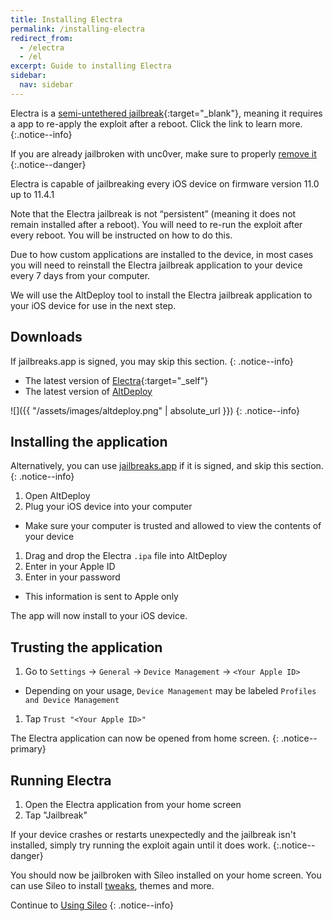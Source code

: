 ```yaml
---
title: Installing Electra
permalink: /installing-electra
redirect_from:
  - /electra
  - /el
excerpt: Guide to installing Electra
sidebar:
  nav: sidebar
---
```


Electra is a [semi-untethered jailbreak](/types-of-jailbreak#semi-untethered-jailbreaks){:target="_blank"}, meaning it requires a app to re-apply the exploit after a reboot. Click the link to learn more.
{:.notice--info}

If you are already jailbroken with unc0ver, make sure to properly [remove it](removing-u0)
{:.notice--danger}

Electra is capable of jailbreaking every iOS device on firmware version 11.0 up to 11.4.1

Note that the Electra jailbreak is not “persistent” (meaning it does not remain installed after a reboot). You will need to re-run the exploit after every reboot. You will be instructed on how to do this.

Due to how custom applications are installed to the device, in most cases you will need to reinstall the Electra jailbreak application to your device every 7 days from your computer.

We will use the AltDeploy tool to install the Electra jailbreak application to your iOS device for use in the next step.

## Downloads

If jailbreaks.app is signed, you may skip this section.
{: .notice--info}

- The latest version of [Electra](https://coolstar.org/electra/){:target="_self"}
- The latest version of [AltDeploy](https://github.com/pixelomer/AltDeploy/releases)

![]({{ "/assets/images/altdeploy.png" | absolute_url }})
{: .notice--info}

## Installing the application

Alternatively, you can use [jailbreaks.app](https://jailbreaks.app) if it is signed, and skip this section.
{: .notice--info}

1. Open AltDeploy
1. Plug your iOS device into your computer
  - Make sure your computer is trusted and allowed to view the contents of your device
1. Drag and drop the Electra `.ipa` file into AltDeploy
1. Enter in your Apple ID
1. Enter in your password
  - This information is sent to Apple only

The app will now install to your iOS device.

## Trusting the application

1. Go to `Settings` -> `General` -> `Device Management` -> `<Your Apple ID>`
  - Depending on your usage, `Device Management` may be labeled `Profiles and Device Management`
1. Tap `Trust "<Your Apple ID>"`

The Electra application can now be opened from home screen.
{: .notice--primary}

## Running Electra

1. Open the Electra application from your home screen
1. Tap "Jailbreak"

If your device crashes or restarts unexpectedly and the jailbreak isn't installed, simply try running the exploit again until it does work.
{:.notice--danger}

You should now be jailbroken with Sileo installed on your home screen. You can use Sileo to install [tweaks](faq#tweaks), themes and more.

Continue to [Using Sileo](using-sileo)
{: .notice--info}
